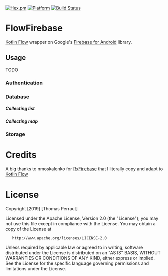 [![Hex.pm](https://img.shields.io/hexpm/l/plug.svg)](http://www.apache.org/licenses/LICENSE-2.0) [![Platform](https://img.shields.io/badge/platform-android-green.svg)](http://developer.android.com/index.html)
[![Build Status](https://circleci.com/gh/tperraut/workflows/FlowFirebase/tree/master.svg?style=shield)](https://circleci.com/gh/tperraut/workflows/FlowFirebase/tree/master)

# FlowFirebase
[Kotlin Flow](https://kotlin.github.io/kotlinx.coroutines/kotlinx-coroutines-core/kotlinx.coroutines.flow/-flow/)
wrapper on Google's [Firebase for Android](https://www.firebase.com/docs/android/) library.

## Usage
TODO

### Authentication
### Database
##### Collecting list
##### Collecting map
### Storage

# Credits
A big thanks to nmoskalenko for [RxFirebase](https://github.com/nmoskalenko/RxFirebase) that I literally copy and adapt
to [Kotlin Flow](https://kotlin.github.io/kotlinx.coroutines/kotlinx-coroutines-core/kotlinx.coroutines.flow/-flow/)

# License
   Copyright [2019] [Thomas Perraut]

   Licensed under the Apache License, Version 2.0 (the "License");
   you may not use this file except in compliance with the License.
   You may obtain a copy of the License at

       http://www.apache.org/licenses/LICENSE-2.0

   Unless required by applicable law or agreed to in writing, software
   distributed under the License is distributed on an "AS IS" BASIS,
   WITHOUT WARRANTIES OR CONDITIONS OF ANY KIND, either express or implied.
   See the License for the specific language governing permissions and
   limitations under the License.
